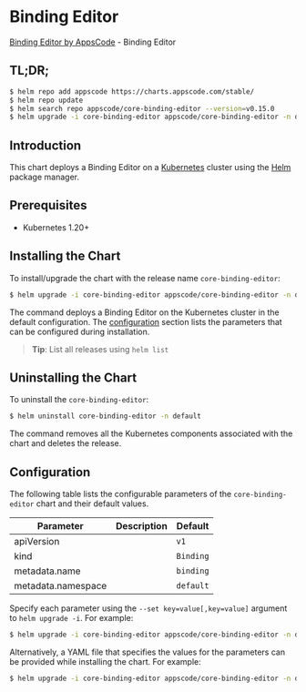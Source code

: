 # Binding Editor

[Binding Editor by AppsCode](https://appscode.com) - Binding Editor

## TL;DR;

```bash
$ helm repo add appscode https://charts.appscode.com/stable/
$ helm repo update
$ helm search repo appscode/core-binding-editor --version=v0.15.0
$ helm upgrade -i core-binding-editor appscode/core-binding-editor -n default --create-namespace --version=v0.15.0
```

## Introduction

This chart deploys a Binding Editor on a [Kubernetes](http://kubernetes.io) cluster using the [Helm](https://helm.sh) package manager.

## Prerequisites

- Kubernetes 1.20+

## Installing the Chart

To install/upgrade the chart with the release name `core-binding-editor`:

```bash
$ helm upgrade -i core-binding-editor appscode/core-binding-editor -n default --create-namespace --version=v0.15.0
```

The command deploys a Binding Editor on the Kubernetes cluster in the default configuration. The [configuration](#configuration) section lists the parameters that can be configured during installation.

> **Tip**: List all releases using `helm list`

## Uninstalling the Chart

To uninstall the `core-binding-editor`:

```bash
$ helm uninstall core-binding-editor -n default
```

The command removes all the Kubernetes components associated with the chart and deletes the release.

## Configuration

The following table lists the configurable parameters of the `core-binding-editor` chart and their default values.

|     Parameter      | Description |       Default        |
|--------------------|-------------|----------------------|
| apiVersion         |             | <code>v1</code>      |
| kind               |             | <code>Binding</code> |
| metadata.name      |             | <code>binding</code> |
| metadata.namespace |             | <code>default</code> |


Specify each parameter using the `--set key=value[,key=value]` argument to `helm upgrade -i`. For example:

```bash
$ helm upgrade -i core-binding-editor appscode/core-binding-editor -n default --create-namespace --version=v0.15.0 --set apiVersion=v1
```

Alternatively, a YAML file that specifies the values for the parameters can be provided while
installing the chart. For example:

```bash
$ helm upgrade -i core-binding-editor appscode/core-binding-editor -n default --create-namespace --version=v0.15.0 --values values.yaml
```
